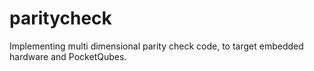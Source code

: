 # paritycheck
Implementing multi dimensional parity check code, to target embedded hardware and PocketQubes.
